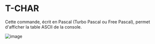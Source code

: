 # T-CHAR
Cette commande, écrit en Pascal (Turbo Pascal ou Free Pascal), permet d'afficher la table ASCII de la console.

![image](https://github.com/gladir/T-CHAR/assets/11842176/95caff22-6d85-4bf3-b33d-a3d808e5de66)
